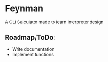 # Feynman
A CLI Calculator made to learn interpreter design
## Roadmap/ToDo:
- Write documentation
- Implement functions
